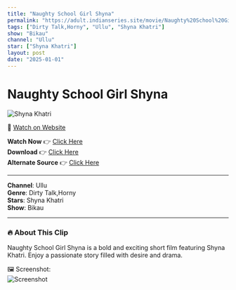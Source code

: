 ```yaml
---
title: "Naughty School Girl Shyna"
permalink: "https://adult.indianseries.site/movie/Naughty%20School%20Girl%20Shyna"
tags: ["Dirty Talk,Horny", "Ullu", "Shyna Khatri"]
show: "Bikau"
channel: "Ullu"
star: ["Shyna Khatri"]
layout: post
date: "2025-01-01"
---
```


# Naughty School Girl Shyna

![Shyna Khatri](https://shorts.desisins.com/wp-content/uploads/2024/06/Shyna-Khatri-Horny-Bikau-Ullu-DesiSins.com_.jpg)

🔗 [Watch on Website](https://adult.indianseries.site/movie/Naughty%20School%20Girl%20Shyna)

**Watch Now** 👉 [Click Here](https://adult.indianseries.site/movie/Naughty%20School%20Girl%20Shyna)  
**Download** 👉 [Click Here](https://adult.indianseries.site/movie/Naughty%20School%20Girl%20Shyna)  
**Alternate Source** 👉 [Click Here](https://adult.indianseries.site/movie/Naughty%20School%20Girl%20Shyna)

---

**Channel**: Ullu  
**Genre**: Dirty Talk,Horny  
**Stars**: Shyna Khatri  
**Show**: Bikau

---

### 🔥 About This Clip

Naughty School Girl Shyna is a bold and exciting short film featuring Shyna Khatri. Enjoy a passionate story filled with desire and drama.
 
🖼️ Screenshot:  
![Screenshot](https://shorts.desisins.com/wp-content/uploads/2024/06/Shyna-Khatri-Horny-Bikau-Ullu-DesiSins.com_.jpg)
